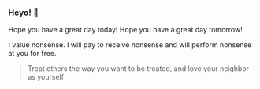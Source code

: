 ### Heyo! 👋

Hope you have a great day today!
Hope you have a great day tomorrow!

I value nonsense. I will pay to receive nonsense and will perform nonsense at you for free.

> Treat others the way you want to be treated, and love your neighbor as yourself
